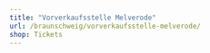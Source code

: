 ```yaml
---
title: "Vorverkaufsstelle Melverode"
url: /braunschweig/vorverkaufsstelle-melverode/
shop: Tickets
---
```

